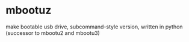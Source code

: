 # mbootuz
make bootable usb drive, subcommand-style version, written in python (successor to mbootu2 and mbootu3)

